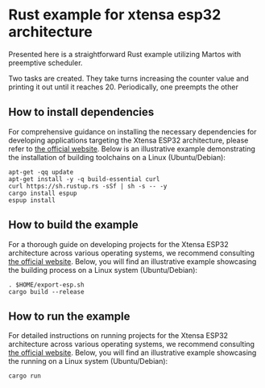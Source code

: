 # Rust example for xtensa esp32 architecture

Presented here is a straightforward Rust example utilizing Martos with preemptive scheduler.

Two tasks are created. They take turns increasing the counter value and printing it out until it reaches 20.
Periodically, one preempts the other

## How to install dependencies

For comprehensive guidance on installing the necessary dependencies for developing applications targeting the Xtensa
ESP32 architecture,
please refer to [the official website](https://docs.esp-rs.org/book/installation/riscv-and-xtensa.html).
Below is an illustrative example demonstrating the installation of building toolchains on a Linux (Ubuntu/Debian):

```
apt-get -qq update
apt-get install -y -q build-essential curl
curl https://sh.rustup.rs -sSf | sh -s -- -y
cargo install espup
espup install
```

## How to build the example

For a thorough guide on developing projects for the Xtensa ESP32 architecture across various operating systems,
we recommend
consulting [the official website](https://docs.esp-rs.org/book/installation/riscv-and-xtensa.html#3-set-up-the-environment-variables).
Below, you will find an illustrative example showcasing the building process on a Linux system (Ubuntu/Debian):

```
. $HOME/export-esp.sh
cargo build --release
```

## How to run the example

For detailed instructions on running projects for the Xtensa ESP32 architecture across various operating systems,
we recommend consulting [the official website](https://docs.esp-rs.org/book/tooling/espflash.html).
Below, you will find an illustrative example showcasing the running on a Linux system (Ubuntu/Debian):

```
cargo run
```
